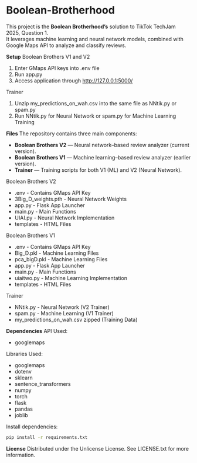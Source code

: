 # Boolean-Brotherhood

This project is the **Boolean Brotherhood’s** solution to TikTok TechJam 2025, Question 1.  
It leverages machine learning and neural network models, combined with Google Maps API to analyze and classify reviews.  

**Setup**
Boolean Brothers V1 and V2
1) Enter GMaps API keys into .env file
2) Run app.py
3) Access application through http://127.0.0.1:5000/

Trainer
1) Unzip my_predictions_on_wah.csv into the same file as NNtik.py or spam.py
2) Run NNtik.py for Neural Network or spam.py for Machine Learning Training

**Files**
The repository contains three main components:  
- **Boolean Brothers V2** — Neural network–based review analyzer (current version).  
- **Boolean Brothers V1** — Machine learning–based review analyzer (earlier version).  
- **Trainer** — Training scripts for both V1 (ML) and V2 (Neural Network).  

Boolean Brothers V2
- .env - Contains GMaps API Key
- 3Big_D_weights.pth - Neural Network Weights
- app.py - Flask App Launcher
- main.py - Main Functions
- UIAI.py - Neural Network Implementation
- templates - HTML Files

Boolean Brothers V1
- .env - Contains GMaps API Key
- Big_D.pkl - Machine Learning Files
- pca_bigD.pkl - Machine Learning Files
- app.py - Flask App Launcher
- main.py - Main Functions
- uiaitwo.py - Machine Learning Implementation
- templates - HTML Files

Trainer
- NNtik.py - Neural Network (V2 Trainer)
- spam.py - Machine Learning (V1 Trainer)
- my_predictions_on_wah.csv zipped (Training Data)

**Dependencies**
API Used:
- googlemaps

Libraries Used:
- googlemaps
- dotenv
- sklearn
- sentence_transformers
- numpy
- torch
- flask
- pandas
- joblib

Install dependencies:
```bash
pip install -r requirements.txt
```

**License**
Distributed under the Unlicense License. See LICENSE.txt for more information.
